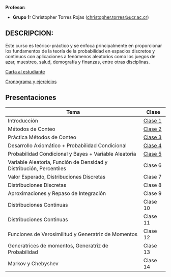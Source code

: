 **Profesor:**

-   **Grupo 1:** Christopher Torres Rojas
    (<christopher.torres@ucr.ac.cr>)

## DESCRIPCION:

Este curso es teórico-práctico y se enfoca principalmente en proporcionar los fundamentos de la teoría de la probabilidad en espacios discretos y continuos con aplicaciones a fenómenos aleatorios como los juegos de azar, muestreo, salud, demografía y finanzas, entre otras disciplinas.

[Carta al
estudiante](https://christopher-tr.github.io/XS0122-II_2025/XS-0122%20carta%20al%20estudiante.pdf)

<a href="https://docs.google.com/spreadsheets/d/1YdJS7HFTSk2f_rsL2aRR1exSYTCzstMIzJ9trL34n6I/edit?gid=0#gid=0">Cronograma
y ejercicios</a>

## Presentaciones

| Tema                                                                                  | Clase    |
|---------------------------------------------------------------------------------------|----------|
| Introducción                                                                          | [Clase 1](XS-0122_01.html)|
| Métodos de Conteo                                                                     | [Clase 2](XS-0122_02.html) |
| Práctica Métodos de Conteo                                                            | [Clase 3](XS-0122_03.html)  |
| Desarrollo Axiomático + Probabilidad Condicional                                      | [Clase 4](XS-0122_04.html)  |
| Probabilidad Condicional y Bayes + Variable Aleatoria                                 | [Clase 5](XS-0122_05.html)  |
| Variable Aleatoria, Función de Densidad y Distribución, Percentiles                   | Clase 6  |
| Valor Esperado, Distribuciones Discretas                                              | Clase 7  |
| Distribuciones Discretas                                                              | Clase 8  |
| Aproximaciones y Repaso de Integración                                                | Clase 9  |
| Distribuciones Continuas                                                              | Clase 10 |
| Distribuciones Continuas                                                              | Clase 11 |
| Funciones de Verosimilitud y Generatriz de Momentos                                   | Clase 12 |
| Generatrices de momentos, Generatriz de Probabilidad                                  | Clase 13 |
| Markov y Chebyshev                                                                    | Clase 14 |
